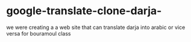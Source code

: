 # google-translate-clone-darja-
we were creating a a web site that can translate darja into arabic or vice versa for bouramoul class
